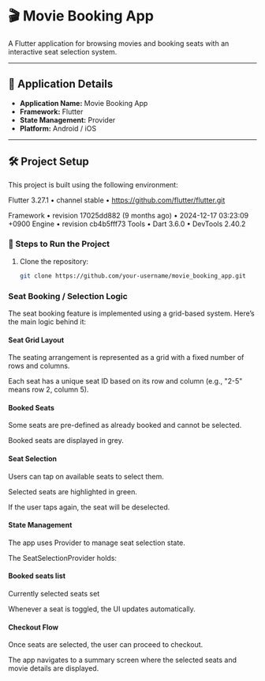 # 🎬 Movie Booking App

A Flutter application for browsing movies and booking seats with an interactive seat selection system.

---

## 📱 Application Details
- **Application Name:** Movie Booking App
- **Framework:** Flutter
- **State Management:** Provider
- **Platform:** Android / iOS

---

## 🛠️ Project Setup

This project is built using the following environment:

Flutter 3.27.1 • channel stable • https://github.com/flutter/flutter.git

Framework • revision 17025dd882 (9 months ago) • 2024-12-17 03:23:09 +0900
Engine • revision cb4b5fff73
Tools • Dart 3.6.0 • DevTools 2.40.2


### 🔧 Steps to Run the Project
1. Clone the repository:
   ```bash
   git clone https://github.com/your-username/movie_booking_app.git

### Seat Booking / Selection Logic

The seat booking feature is implemented using a grid-based system.
Here’s the main logic behind it:

#### Seat Grid Layout

The seating arrangement is represented as a grid with a fixed number of rows and columns.

Each seat has a unique seat ID based on its row and column (e.g., "2-5" means row 2, column 5).

#### Booked Seats

Some seats are pre-defined as already booked and cannot be selected.

Booked seats are displayed in grey.

#### Seat Selection

Users can tap on available seats to select them.

Selected seats are highlighted in green.

If the user taps again, the seat will be deselected.

#### State Management

The app uses Provider to manage seat selection state.

The SeatSelectionProvider holds:

#### Booked seats list

Currently selected seats set

Whenever a seat is toggled, the UI updates automatically.

#### Checkout Flow

Once seats are selected, the user can proceed to checkout.

The app navigates to a summary screen where the selected seats and movie details are displayed.